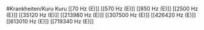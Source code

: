 #Krankheiten/Kuru
Kuru
[[70 Hz (E)]]
[[570 Hz (E)]]
[[850 Hz (E)]]
[[2500 Hz (E)]]
[[35120 Hz (E)]]
[[213980 Hz (E)]]
[[307500 Hz (E)]]
[[426420 Hz (E)]]
[[613010 Hz (E)]]
[[719340 Hz (E)]]